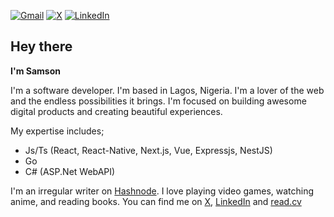 [![Gmail](https://img.shields.io/badge/Gmail-D14836?style=for-the-badge&logo=gmail&logoColor=white&label=Samson%20Okunola)](mailto:okunolasamson@gmail.com) [![X](https://img.shields.io/badge/X-%23000000.svg?style=for-the-badge&logo=X&logoColor=white&label=pablo_clueless)](https://x.com/pablo_clueless) [![LinkedIn](https://img.shields.io/badge/linkedin-%230077B5.svg?style=for-the-badge&logo=linkedin&logoColor=white&label=Samson%20Okunola)](https://linkedin.com/in/samson-okunola)

## Hey there

**I'm Samson**

I'm a software developer. I'm based in Lagos, Nigeria. I'm a lover of the web and the endless possibilities it brings. I'm focused on building awesome digital products and creating beautiful experiences.

My expertise includes;
- Js/Ts (React, React-Native, Next.js, Vue, Expressjs, NestJS)
- Go
- C# (ASP.Net WebAPI)

I'm an irregular writer on [Hashnode](https://clueless-developer.hashnode.dev/). I love playing video games, watching anime, and reading books. You can find me on [X](https://twitter.com/pablo_clueless), [LinkedIn](https://www.linkedin.com/in/samson-okunola/) and [read.cv](https://read.cv/pablo_clueless)
